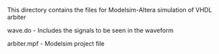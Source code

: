 This directory contains the files for Modelsim-Altera simulation of VHDL arbiter

wave.do - Includes the signals to be seen in the waveform

arbiter.mpf - Modelsim project file
